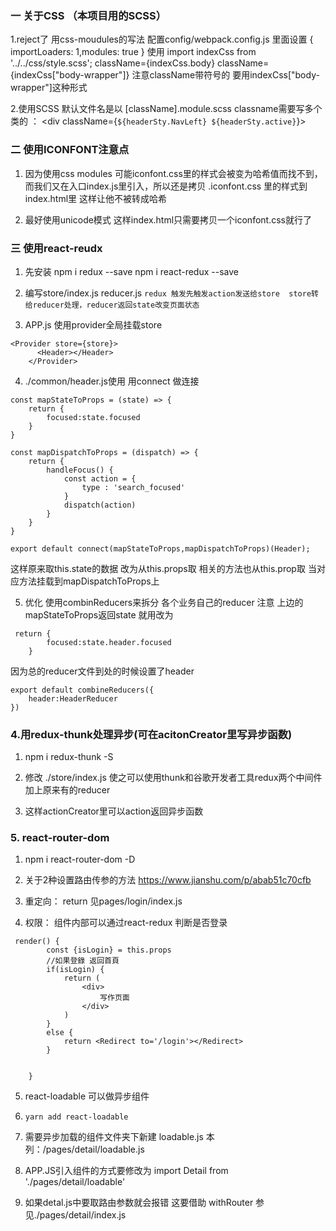 ### 一 关于CSS （本项目用的SCSS）
1.reject了 用css-moudules的写法 
配置config/webpack.config.js 里面设置 { importLoaders: 1,modules: true }
使用  import indexCss from '../../css/style.scss';
className={indexCss.body}
className={indexCss["body-wrapper"]}
注意className带符号的 要用indexCss["body-wrapper"]这种形式


2.使用SCSS
默认文件名是以 [className].module.scss
classname需要写多个类的 ： <div className={`${headerSty.NavLeft} ${headerSty.active}`}></div>


### 二 使用ICONFONT注意点

1. 因为使用css modules 可能iconfont.css里的样式会被变为哈希值而找不到，而我们又在入口index.js里引入，所以还是拷贝 .iconfont.css 里的样式到 index.html里 这样让他不被转成哈希

2. 最好使用unicode模式 这样index.html只需要拷贝一个iconfont.css就行了


### 三 使用react-reudx

1. 先安装 npm i redux --save    npm i react-redux --save

2. 编写store/index.js reducer.js 
`redux 触发先触发action发送给store  store转给reducer处理，reducer返回state改变页面状态`

3. APP.js 使用provider全局挂载store
```
<Provider store={store}>
      <Header></Header>     
    </Provider>
```

4. ./common/header.js使用 用connect 做连接
```
const mapStateToProps = (state) => {
    return {
        focused:state.focused
    }
}

const mapDispatchToProps = (dispatch) => {
    return {
        handleFocus() {
            const action = {
                type : 'search_focused'
            }
            dispatch(action)
        }
    }
}

export default connect(mapStateToProps,mapDispatchToProps)(Header);
```

这样原来取this.state的数据 改为从this.props取 相关的方法也从this.prop取 当对应方法挂载到mapDispatchToProps上

5. 优化 使用combinReducers来拆分 各个业务自己的reducer 注意 上边的mapStateToProps返回state
就用改为
```
 return {
        focused:state.header.focused
    }
```
因为总的reducer文件到处的时候设置了header
```
export default combineReducers({
    header:HeaderReducer
})
```

### 4.用redux-thunk处理异步(可在acitonCreator里写异步函数)
1. npm i redux-thunk -S

2. 修改 ./store/index.js 使之可以使用thunk和谷歌开发者工具redux两个中间件加上原来有的reducer

3. 这样actionCreator里可以action返回异步函数


### 5. react-router-dom

1. npm i react-router-dom -D

2. 关于2种设置路由传参的方法 https://www.jianshu.com/p/abab51c70cfb

3. 重定向： return <Redirect to='/'></Redirect> 见pages/login/index.js

4. 权限： 组件内部可以通过react-redux 判断是否登录 
```
 render() { 
        const {isLogin} = this.props   
        //如果登錄 返回首頁
        if(isLogin) {
            return (
                <div>
                    写作页面
                </div>
            )
        }
        else {
            return <Redirect to='/login'></Redirect>
        }
        
       
    }

```

5. react-loadable  可以做异步组件

1. `yarn add react-loadable`
2. 需要异步加载的组件文件夹下新建 loadable.js 本列：/pages/detail/loadable.js
3. APP.JS引入组件的方式要修改为 import Detail from './pages/detail/loadable'
4. 如果detal.js中要取路由参数就会报错 这要借助 withRouter 参见./pages/detail/index.js